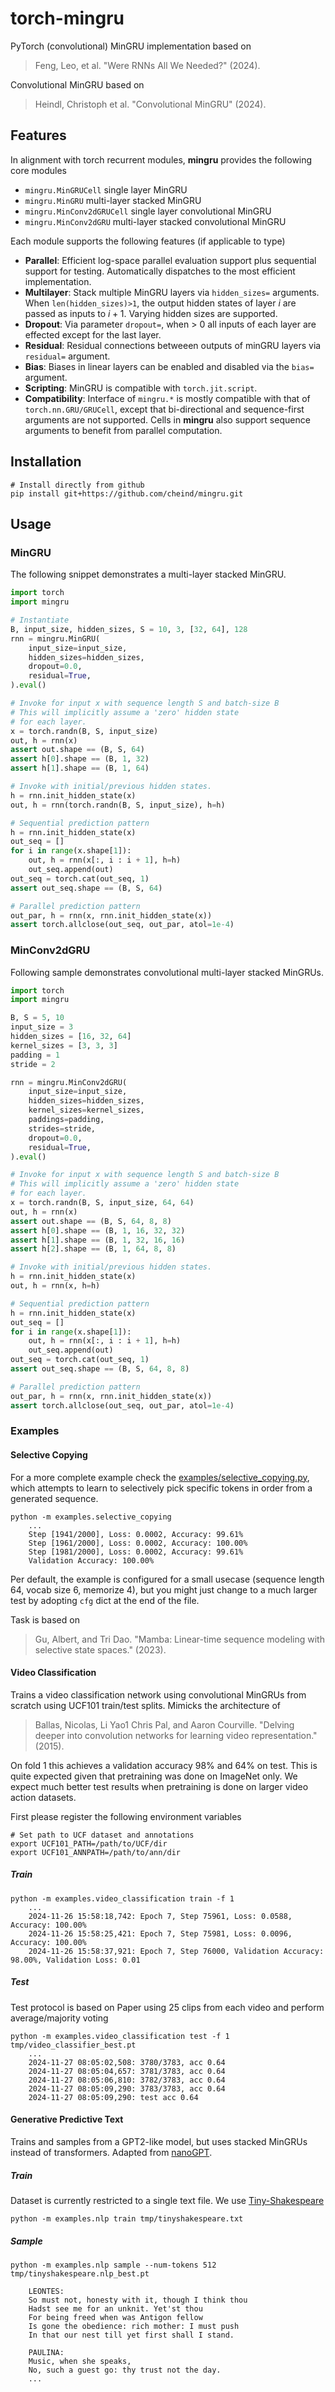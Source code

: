 # torch-mingru
PyTorch (convolutional) MinGRU implementation based on 

> Feng, Leo, et al. "Were RNNs All We Needed?" (2024).

Convolutional MinGRU based on

> Heindl, Christoph et al. "Convolutional MinGRU" (2024).

## Features
In alignment with torch recurrent modules, **mingru** provides the following core modules
 - `mingru.MinGRUCell` single layer MinGRU
 - `mingru.MinGRU` multi-layer stacked MinGRU 
 - `mingru.MinConv2dGRUCell` single layer convolutional MinGRU
 - `mingru.MinConv2dGRU` multi-layer stacked convolutional MinGRU

Each module supports the following features (if applicable to type)
 - **Parallel**: Efficient log-space parallel evaluation support plus sequential support for testing. Automatically dispatches to the most efficient implementation.
 - **Multilayer**: Stack multiple MinGRU layers via `hidden_sizes=` arguments. When `len(hidden_sizes)>1`, the output hidden states of layer $i$ are passed as inputs to $i+1$. Varying hidden sizes are supported.
 - **Dropout**: Via parameter `dropout=`, when > 0 all inputs of each layer are effected except for the last layer.
 - **Residual**: Residual connections betweeen outputs of minGRU layers via `residual=` argument.
 - **Bias**: Biases in linear layers can be enabled and disabled via the `bias=` argument.
 - **Scripting**: MinGRU is compatible with `torch.jit.script`.
 - **Compatibility**: Interface of `mingru.*` is mostly compatible with that of `torch.nn.GRU/GRUCell`, except that bi-directional and sequence-first arguments are not supported. Cells in **mingru** also support sequence arguments to benefit from parallel computation.

## Installation

```shell
# Install directly from github
pip install git+https://github.com/cheind/mingru.git
```

## Usage

### MinGRU

The following snippet demonstrates a multi-layer stacked MinGRU.

```python
import torch
import mingru

# Instantiate
B, input_size, hidden_sizes, S = 10, 3, [32, 64], 128
rnn = mingru.MinGRU(
    input_size=input_size,
    hidden_sizes=hidden_sizes,
    dropout=0.0,
    residual=True,
).eval()

# Invoke for input x with sequence length S and batch-size B
# This will implicitly assume a 'zero' hidden state
# for each layer.
x = torch.randn(B, S, input_size)
out, h = rnn(x)
assert out.shape == (B, S, 64)
assert h[0].shape == (B, 1, 32)
assert h[1].shape == (B, 1, 64)

# Invoke with initial/previous hidden states.
h = rnn.init_hidden_state(x)
out, h = rnn(torch.randn(B, S, input_size), h=h)

# Sequential prediction pattern
h = rnn.init_hidden_state(x)
out_seq = []
for i in range(x.shape[1]):
    out, h = rnn(x[:, i : i + 1], h=h)
    out_seq.append(out)
out_seq = torch.cat(out_seq, 1)
assert out_seq.shape == (B, S, 64)

# Parallel prediction pattern
out_par, h = rnn(x, rnn.init_hidden_state(x))
assert torch.allclose(out_seq, out_par, atol=1e-4)
```

### MinConv2dGRU

Following sample demonstrates convolutional multi-layer stacked MinGRUs.


```python
import torch
import mingru

B, S = 5, 10
input_size = 3
hidden_sizes = [16, 32, 64]
kernel_sizes = [3, 3, 3]
padding = 1
stride = 2

rnn = mingru.MinConv2dGRU(
    input_size=input_size,
    hidden_sizes=hidden_sizes,
    kernel_sizes=kernel_sizes,
    paddings=padding,
    strides=stride,
    dropout=0.0,
    residual=True,
).eval()

# Invoke for input x with sequence length S and batch-size B
# This will implicitly assume a 'zero' hidden state
# for each layer.
x = torch.randn(B, S, input_size, 64, 64)
out, h = rnn(x)
assert out.shape == (B, S, 64, 8, 8)
assert h[0].shape == (B, 1, 16, 32, 32)
assert h[1].shape == (B, 1, 32, 16, 16)
assert h[2].shape == (B, 1, 64, 8, 8)

# Invoke with initial/previous hidden states.
h = rnn.init_hidden_state(x)
out, h = rnn(x, h=h)

# Sequential prediction pattern
h = rnn.init_hidden_state(x)
out_seq = []
for i in range(x.shape[1]):
    out, h = rnn(x[:, i : i + 1], h=h)
    out_seq.append(out)
out_seq = torch.cat(out_seq, 1)
assert out_seq.shape == (B, S, 64, 8, 8)

# Parallel prediction pattern
out_par, h = rnn(x, rnn.init_hidden_state(x))
assert torch.allclose(out_seq, out_par, atol=1e-4)
```

### Examples

#### Selective Copying
For a more complete example check the [examples/selective_copying.py](./examples/selective_copying.py), which attempts to learn to selectively pick specific tokens in order from a generated sequence.

```shell
python -m examples.selective_copying
    ...
    Step [1941/2000], Loss: 0.0002, Accuracy: 99.61%
    Step [1961/2000], Loss: 0.0002, Accuracy: 100.00%
    Step [1981/2000], Loss: 0.0002, Accuracy: 99.61%
    Validation Accuracy: 100.00%
```

Per default, the example is configured for a small usecase (sequence length 64, vocab size 6, memorize 4), but you might just change to a much larger test by adopting `cfg` dict at the end of the file.

Task is based on
> Gu, Albert, and Tri Dao. "Mamba: Linear-time sequence modeling with selective state spaces." (2023).

#### Video Classification
Trains a video classification network using convolutional MinGRUs from scratch using UCF101 train/test splits. Mimicks the
architecture of 

> Ballas, Nicolas, Li Yao1 Chris Pal, and Aaron Courville. "Delving deeper into convolution networks for learning video representation." (2015).

On fold 1 this achieves a validation accuracy 98% and 64% on test. This is quite expected given that pretraining was done on ImageNet only. We expect much better test results when pretraining is done on larger video action datasets.

First please register the following environment variables

```shell
# Set path to UCF dataset and annotations
export UCF101_PATH=/path/to/UCF/dir
export UCF101_ANNPATH=/path/to/ann/dir
```

##### Train

```shell
python -m examples.video_classification train -f 1
    ...
    2024-11-26 15:58:18,742: Epoch 7, Step 75961, Loss: 0.0588, Accuracy: 100.00%
    2024-11-26 15:58:25,421: Epoch 7, Step 75981, Loss: 0.0096, Accuracy: 100.00%
    2024-11-26 15:58:37,921: Epoch 7, Step 76000, Validation Accuracy: 98.00%, Validation Loss: 0.01
```

##### Test

Test protocol is based on Paper using 25 clips from each video and perform average/majority voting

```shell
python -m examples.video_classification test -f 1 tmp/video_classifier_best.pt
    ...
    2024-11-27 08:05:02,508: 3780/3783, acc 0.64
    2024-11-27 08:05:04,657: 3781/3783, acc 0.64
    2024-11-27 08:05:06,810: 3782/3783, acc 0.64
    2024-11-27 08:05:09,290: 3783/3783, acc 0.64
    2024-11-27 08:05:09,290: test acc 0.64
```

#### Generative Predictive Text 

Trains and samples from a GPT2-like model, but uses stacked MinGRUs instead of transformers. Adapted from 
[nanoGPT](https://github.com/karpathy/nanoGPT).

##### Train
Dataset is currently restricted to a single text file. We use [Tiny-Shakespeare](https://huggingface.co/datasets/Trelis/tiny-shakespeare)

```shell
python -m examples.nlp train tmp/tinyshakespeare.txt
```

##### Sample
```shell
python -m examples.nlp sample --num-tokens 512 tmp/tinyshakespeare.nlp_best.pt

    LEONTES:
    So must not, honesty with it, though I think thou
    Hadst see me for an unknit. Yet'st thou
    For being freed when was Antigon fellow
    Is gone the obedience: rich mother: I must push
    In that our nest till yet first shall I stand.

    PAULINA:
    Music, when she speaks,
    No, such a guest go: thy trust not the day.
    ...
```

